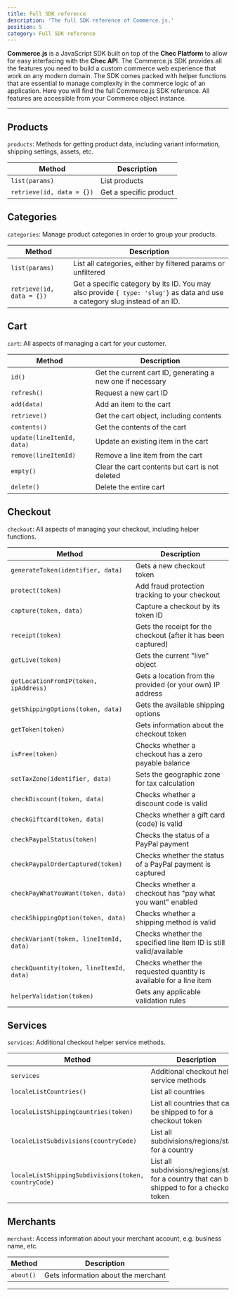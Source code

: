 ```yaml
---
title: Full SDK reference
description: 'The full SDK reference of Commerce.js.'
position: 5
category: Full SDK reference
---
```


**Commerce.js** is a JavaScript SDK built on top of the **Chec Platform** to allow for easy interfacing with the **Chec
API**. The Commerce.js SDK provides all the features you need to build a custom commerce web experience that work on any
modern domain. The SDK comes packed with helper functions that are essential to manage complexity in the commerce logic
of an application. Here you will find the full Commerce.js SDK reference. All features are accessible from your Commerce
object instance.

---

## Products

`products`: Methods for getting product data, including variant information, shipping settings, assets, etc.

| Method | Description |
| -------------------- | ----------- |
| `list(params)`       | List products |
| `retrieve(id, data = {})`  | Get a specific product |

## Categories

`categories`: Manage product categories in order to group your products.

| Method | Description |
| -------------------- | ----------- |
| `list(params)`       | List all categories, either by filtered params or unfiltered |
| `retrieve(id, data = {})`  |  Get a specific category by its ID. You may also provide `{ type: 'slug'}` as data and use a category slug instead of an ID.  |

## Cart

`cart`: All aspects of managing a cart for your customer.

| Method | Description |
| -------------------- | ----------- |
| `id()`       | Get the current cart ID, generating a new one if necessary |
| `refresh()`  | Request a new cart ID |
| `add(data)`  | Add an item to the cart |
| `retrieve()` | Get the cart object, including contents |
| `contents()` | Get the contents of the cart |
| `update(lineItemId, data)` | Update an existing item in the cart |
| `remove(lineItemId)` | Remove a line item from the cart |
| `empty()` | Clear the cart contents but cart is not deleted |
| `delete()` | Delete the entire cart |

## Checkout

`checkout`: All aspects of managing your checkout, including helper functions.

| Method | Description |
| -------------------- | ----------- |
| `generateToken(identifier, data)` | Gets a new checkout token |
| `protect(token)`  | Add fraud protection tracking to your checkout  |
| `capture(token, data)`  | Capture a checkout by its token ID  |
| `receipt(token)`  | Gets the receipt for the checkout (after it has been captured)  |
| `getLive(token)`  | Gets the current "live" object  |
| `getLocationFromIP(token, ipAddress)`  | Gets a location from the provided (or your own) IP address  |
| `getShippingOptions(token, data)`  | Gets the available shipping options  |
| `getToken(token)`  | Gets information about the checkout token  |
| `isFree(token)`  | Checks whether a checkout has a zero payable balance  |
| `setTaxZone(identifier, data)`  | Sets the geographic zone for tax calculation  |
| `checkDiscount(token, data)`  | Checks whether a discount code is valid  |
| `checkGiftcard(token, data)`  | Checks whether a gift card (code) is valid  |
| `checkPaypalStatus(token)`  | Checks the status of a PayPal payment  |
| `checkPaypalOrderCaptured(token)`  | Checks whether the status of a PayPal payment is captured  |
| `checkPayWhatYouWant(token, data)`  | Checks whether a checkout has "pay what you want" enabled  |
| `checkShippingOption(token, data)`  | Checks whether a shipping method is valid  |
| `checkVariant(token, lineItemId, data)`  | Checks whether the specified line item ID is still valid/available  |
| `checkQuantity(token, lineItemId, data)`  | Checks whether the requested quantity is available for a line item  |
| `helperValidation(token)`  | Gets any applicable validation rules  |

## Services

`services`: Additional checkout helper service methods.

| Method | Description |
| -------------------- | ----------- |
| `services`  | Additional checkout helper service methods |
| `localeListCountries()` | List all countries |
| `localeListShippingCountries(token)` | List all countries that can be shipped to for a checkout token |
| `localeListSubdivisions(countryCode)` | List all subdivisions/regions/states for a country |
| `localeListShippingSubdivisions(token, countryCode)` | List all subdivisions/regions/states for a country that can be shipped to for a checkout token |

## Merchants

`merchant`: Access information about your merchant account, e.g. business name, etc.

| Method | Description |
| -------------------- | ----------- |
| `about()`       | Gets information about the merchant |


---
